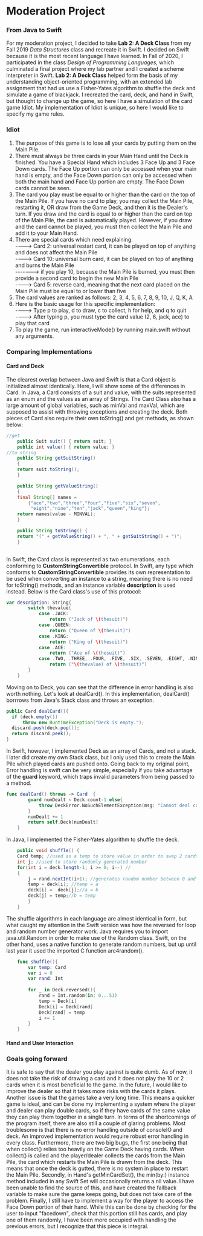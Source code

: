 # Moderation Project
### From Java to Swift

For my moderation project, I decided to take **Lab 2: A Deck Class** from my Fall 2019 _Data Structures_ class and recreate it in Swift. I decided on Swift because it is the most recent language I have learned. In Fall of 2020, I participated in the class _Design of Programming Languages_, which culminated a final project where my lab partner and I created a scheme interpreter in Swift. **Lab 2: A Deck Class** helped form the basis of my understanding object-oriented programming, with an extended lab assignment that had us use a Fisher-Yates algorithm to shuffle the deck and simulate a game of blackjack. I recreated the card, deck, and hand in Swift, but thought to change up the game, so here I have a simulation of the card game Idiot. My implementation of Idiot is unique, so here I would like to specify my game rules.

### Idiot
1. The purpose of this game is to lose all your cards by putting them on the Main Pile.
2. There must always be three cards in your Main Hand until the Deck is finished. You have a Special Hand which includes 3 Face Up and 3 Face Down cards. The Face Up portion can only be accessed when your main hand is empty, and the Face Down portion can only be accessed when both the main hand and Face Up portion are empty. The Face Down cards cannot be seen. 
3. The card you play must be equal to or higher than the card on the top of the Main Pile. If you have no card to play, you may collect the Main Pile, restarting it, OR draw from the Game Deck, and then it is the Dealer's turn. If you draw and the card is equal to or higher than the card on top of the Main Pile, the card is automatically played. However, if you draw and the card cannot be played, you must then collect the Main Pile and add it to your Main Hand.
4. There are special cards which need explaining.<br />
----> Card 2: universal restart card, it can be played on top of anything and does not affect the Main Pile<br />
----> Card 10: universal burn card, it can be played on top of anything and burns the Main Pile<br />
      -------> if you play 10, because the Main Pile is burned, you must then provide a second card to begin the new Main Pile<br />
----> Card 5: reverse card, meaning that the next card placed on the Main Pile must be equal to or lower than five<br />
5. The card values are ranked as follows: 2, 3, 4, 5, 6, 7, 8, 9, 10, J, Q, K, A
6. Here is the basic usage for this specific implementation:<br />
----> Type p to play, d to draw, c to collect, h for help, and q to quit<br />
----> After typing p, you must type the card value (2, 6, jack, ace) to play that card<br />
7. To play the game, run interactiveMode() by running main.swift without any arguments.

### Comparing Implementations 
#### Card and Deck
The clearest overlap between Java and Swift is that a Card object is initialized almost identically. Here, I will show some of the differences in Card. In Java, a Card consists of a suit and value, with the suits represented as an enum and the values as an array of Strings. The Card Class also has a large amount of global variables, such as minVal and maxVal, which are supposed to assist with throwing exceptions and creating the deck. Both pieces of Card also require their own toString() and get methods, as shown below:
```Java
//get 
    public Suit suit() { return suit; }  
    public int value() { return value; } 
//to string
    public String getSuitString()
    {
	return suit.toString();
    }

    public String getValueString()
    {
	final String[] names = 
	    {"ace","two","three","four","five","six","seven",
	     "eight","nine","ten","jack","queen","king"};
	return names[value - MINVAL];
    }

    public String toString() {
	return "(" + getValueString() + ", " + getSuitString() + ")";
    }
    
```
In Swift, the Card class is represented as two enumerations, each conforming to **CustomStringConvertible** protocol. In Swift, any type which conforms to **CustomStringConvertible** provides its own representation to be used when converting an instance to a string, meaning there is no need for toString() methods, and an instance variable **description** is used instead. Below is the Card class's use of this protocol:
```Swift
var description: String{
        switch thevalue{
            case .JACK:
                return ("Jack of \(thesuit)")
            case .QUEEN:
                return ("Queen of \(thesuit)")
            case .KING:
                return ("King of \(thesuit)")
            case .ACE:
                return ("Ace of \(thesuit)")
            case .TWO, .THREE, .FOUR, .FIVE, .SIX, .SEVEN, .EIGHT, .NINE, .TEN:
                return ("\(thevalue) of \(thesuit)")
        }
    }

```
Moving on to Deck, you can see that the difference in error handling is also worth nothing. Let's look at dealCard(). In this implementation, dealCard() borrrows from Java's Stack class and throws an exception.
```Java
public Card dealCard(){
  if (deck.empty())
      throw new RuntimeException("Deck is empty.");
  discard.push(deck.pop());
  return discard.peek();
}
```
In Swift, however, I implemented Deck as an array of Cards, and not a stack. I later did create my own Stack class, but I only used this to create the Main Pile which played cards are pushed onto. Going back to my original point, Error handling is swift can be very simple, especially if you take advantage of the **guard** keyword, which traps invalid parameters from being passed to a method.
```Swift
func dealCard() throws -> Card  {
        guard numDealt < Deck.count-1 else{
            throw DeckError.NoSuchElementException(msg: "Cannot deal card because there are no more cards in the deck.")
        }
        numDealt += 1
        return self.Deck[numDealt]
    }
```

In Java, I implemented the Fisher-Yates algorithm to shuffle the deck. 
```Java
    public void shuffle() {
    Card temp; //used as a temp to store value in order to swap 2 cards
    int j; //used to store randomly generated number
    for(int i = deck.length-1; i >= 0; i--) //
    {
        j = rand.nextInt(i+1); //generates random number between 0 and 52
        temp = deck[i]; //temp = a
        deck[i] =  deck[j];//a = b
        deck[j] = temp;//b = temp
    	}
    }
```
The shuffle algorithms in each language are almost identical in form, but what caught my attention in the Swift version was how the reversed for loop and random number generator work. Java requires you to import java.util.Random in order to make use of the Random class. Swift, on the other hand, uses a native function to generate random numbers, but up until last year it used the imported C function arc4random().
```Swift
    func shuffle(){
        var temp: Card
        var i = 0
        var rand: Int
        
        for _ in Deck.reversed(){
            rand = Int.random(in: 0...51)
            temp = Deck[i]
            Deck[i] = Deck[rand]
            Deck[rand] = temp
            i += 1
        }
    }

```


#### Hand and User Interaction

### Goals going forward
It is safe to say that the dealer you play against is quite dumb. As of now, it does not take the risk of drawing a card and it does not play the 10 or 2 cards when it is most beneficial to the game. In the future, I would like to improve the dealer so that it takes more risks with the cards it plays. Another issue is that the games take a very long time. This means a quicker game is ideal, and can be done my implementing a system where the player and dealer can play double cards, so if they have cards of the same value they can play them together in a single turn. In terms of the shortcomings of the program itself, there are also still a couple of glaring problems. Most troublesome is that there is no error handling outside of consoleIO and deck. An improved implementation would require robust error handling in every class. Furthermore, there are two big bugs, the first one being that when collect() relies too heavily on the Game Deck having cards. When collect() is called and the player/dealer collects the cards from the Main Pile, the card which restarts the Main Pile is drawn from the deck. This means that once the deck is gutted, there is no system in place to restart the Main Pile. Secondly, in Hand's getMinCardSet(), the min(by:) instance method included in any Swift Set will occasionally returns a nil value. I have been unable to find the source of this, and have created the fallback variable to make sure the game keeps going, but does not take care of the problem. Finally, I still have to implement a way for the player to access the Face Down portion of their hand. While this can be  done by checking for the user to input "facedown", check that this portion still has cards, and play one of them randomly, I have been more occupied with handling the previous errors, but I recognize that this piece is integral.

